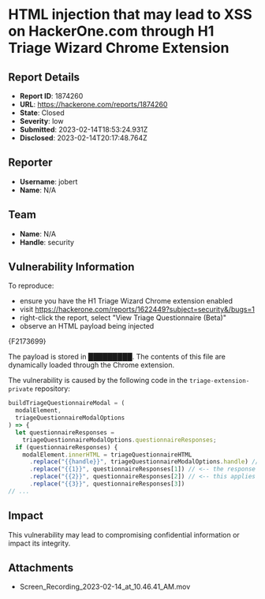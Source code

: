 # HTML injection that may lead to XSS on HackerOne.com through H1 Triage Wizard Chrome Extension

## Report Details
- **Report ID**: 1874260
- **URL**: https://hackerone.com/reports/1874260
- **State**: Closed
- **Severity**: low
- **Submitted**: 2023-02-14T18:53:24.931Z
- **Disclosed**: 2023-02-14T20:17:48.764Z

## Reporter
- **Username**: jobert
- **Name**: N/A

## Team
- **Name**: N/A
- **Handle**: security

## Vulnerability Information
To reproduce:

* ensure you have the H1 Triage Wizard Chrome extension enabled
* visit https://hackerone.com/reports/1622449?subject=security&/bugs=1
* right-click the report, select "View Triage Questionnaire (Beta)"
* observe an HTML payload being injected

{F2173699}

The payload is stored in █████████. The contents of this file are dynamically loaded through the Chrome extension.

The vulnerability is caused by the following code in the `triage-extension-private` repository:

```js
buildTriageQuestionnaireModal = (
  modalElement,
  triageQuestionnaireModalOptions
) => {
  let questionnaireResponses =
    triageQuestionnaireModalOptions.questionnaireResponses;
  if (questionnaireResponses) {
    modalElement.innerHTML = triageQuestionnaireHTML
      .replace("{{handle}}", triageQuestionnaireModalOptions.handle) // <-- the handle here is taken from the subject parameter (i.e. "security")
      .replace("{{1}}", questionnaireResponses[1]) // <-- the response to the questionnaire is interpolated without sanitizing it
      .replace("{{2}}", questionnaireResponses[2]) // <-- this applies to all of these
      .replace("{{3}}", questionnaireResponses[3])
// ...
```

## Impact

This vulnerability may lead to compromising confidential information or impact its integrity.

## Attachments
- Screen_Recording_2023-02-14_at_10.46.41_AM.mov
